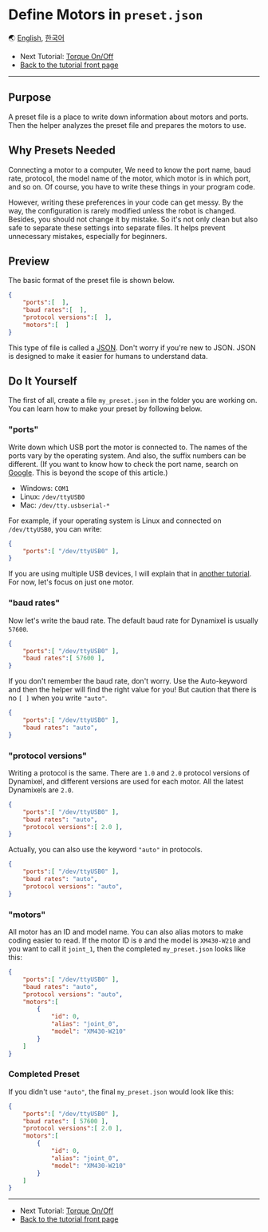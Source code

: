 # Define Motors in `preset.json`

🌏 [English](make_preset.en.md), [한국어](make_preset.kr.md)

- Next Tutorial: [Torque On/Off](torque.en.md)
- [Back to the tutorial front page](TUTORIAL.en.md)

---

## Purpose

A preset file is a place to write down information about motors and ports. Then the helper analyzes the preset file and prepares the motors to use.

## Why Presets Needed

Connecting a motor to a computer, We need to know the port name, baud rate, protocol, the model name of the motor, which motor is in which port, and so on. Of course, you have to write these things in your program code.

However, writing these preferences in your code can get messy. By the way, the configuration is rarely modified unless the robot is changed. Besides, you should not change it by mistake. So it's not only clean but also safe to separate these settings into separate files. It helps prevent unnecessary mistakes, especially for beginners.

## Preview

The basic format of the preset file is shown below.

```json
{
    "ports":[  ],
    "baud rates":[  ],
    "protocol versions":[  ],
    "motors":[  ]
}
```

This type of file is called a [JSON](https://en.wikipedia.org/wiki/JSON). Don't worry if you're new to JSON. JSON is designed to make it easier for humans to understand data.

## Do It Yourself

The first of all, create a file `my_preset.json` in the folder you are working on. You can learn how to make your preset by following below.

### "ports"

Write down which USB port the motor is connected to. The names of the ports vary by the operating system. And also, the suffix numbers can be different. (If you want to know how to check the port name, search on [Google](https://www.google.com). This is beyond the scope of this article.)

- Windows: `COM1`
- Linux: `/dev/ttyUSB0`
- Mac: `/dev/tty.usbserial-*`

For example, if your operating system is Linux and connected on `/dev/ttyUSB0`, you can write:

```json
{
    "ports":[ "/dev/ttyUSB0" ],
}
```

If you are using multiple USB devices, I will explain that in [another tutorial](multiple_ports.en.md). For now, let's focus on just one motor.

### "baud rates"

Now let's write the baud rate. The default baud rate for Dynamixel is usually `57600`.

```json
{
    "ports":[ "/dev/ttyUSB0" ],
    "baud rates":[ 57600 ],
}
```

If you don't remember the baud rate, don't worry. Use the Auto-keyword and then the helper will find the right value for you! But caution that there is no `[ ]` when you write `"auto"`.

```json
{
    "ports":[ "/dev/ttyUSB0" ],
    "baud rates": "auto",
}
```

### "protocol versions"

Writing a protocol is the same. There are `1.0` and `2.0` protocol versions of Dynamixel, and different versions are used for each motor. All the latest Dynamixels are `2.0`.

```json
{
    "ports":[ "/dev/ttyUSB0" ],
    "baud rates": "auto",
    "protocol versions":[ 2.0 ],
}
```

Actually, you can also use the keyword `"auto"` in protocols.

```json
{
    "ports":[ "/dev/ttyUSB0" ],
    "baud rates": "auto",
    "protocol versions": "auto",
}
```

### "motors"

All motor has an ID and model name. You can also alias motors to make coding easier to read. If the motor ID is `0` and the model is `XM430-W210` and you want to call it `joint_1`, then the completed `my_preset.json` looks like this:

```json
{
    "ports":[ "/dev/ttyUSB0" ],
    "baud rates": "auto",
    "protocol versions": "auto",
    "motors":[
        {
            "id": 0,
            "alias": "joint_0",
            "model": "XM430-W210"
        }
    ]
}
```

### Completed Preset

If you didn't use `"auto"`, the final `my_preset.json` would look like this:

```json
{
    "ports":[ "/dev/ttyUSB0" ],
    "baud rates": [ 57600 ],
    "protocol versions":[ 2.0 ],
    "motors":[
        {
            "id": 0,
            "alias": "joint_0",
            "model": "XM430-W210"
        }
    ]
}
```

---

- Next Tutorial: [Torque On/Off](torque.en.md)
- [Back to the tutorial front page](TUTORIAL.en.md)
